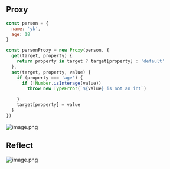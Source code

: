 ## Proxy

```js
const person = {
  name: 'yk',
  age: 18
}

const personProxy = new Proxy(person, {
  get(target, property) {
    return property in target ? target[property] : 'default'
  },
  set(target, property, value) {
    if (property === 'age') {
      if (!Number.isInterage(value))
        throw new TypeError(`${value} is not an int`)

    }
    target[property] = value
  }
})
```


![image.png](https://p3-juejin.byteimg.com/tos-cn-i-k3u1fbpfcp/e1395bb697644e36935ad13632544bdf~tplv-k3u1fbpfcp-watermark.image?)




## Reflect


![image.png](https://p6-juejin.byteimg.com/tos-cn-i-k3u1fbpfcp/79ffb1876edc43c8b960b4f73e2b403c~tplv-k3u1fbpfcp-watermark.image?)



